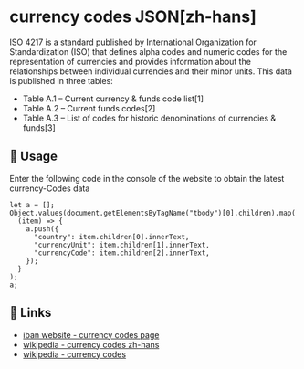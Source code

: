 # currency codes JSON[zh-hans]

ISO 4217 is a standard published by International Organization for Standardization (ISO) that defines alpha codes and numeric codes for the representation of currencies and provides information about the relationships between individual currencies and their minor units. This data is published in three tables:

- Table A.1 – Current currency & funds code list[1]
- Table A.2 – Current funds codes[2]
- Table A.3 – List of codes for historic denominations of currencies & funds[3]



## 🔨 Usage
Enter the following code in the console of the website to obtain the latest currency-Codes data

```
let a = [];
Object.values(document.getElementsByTagName("tbody")[0].children).map(
  (item) => {
    a.push({
      "country": item.children[0].innerText,
      "currencyUnit": item.children[1].innerText,
      "currencyCode": item.children[2].innerText,
    });
  }
);
a;
```

## 🔗 Links

- [iban website - currency codes page](https://www.iban.hk/currency-codes)
- [wikipedia - currency codes zh-hans](https://zh.m.wikipedia.org/zh-hans/ISO_4217)
- [wikipedia - currency codes](https://en.wikipedia.org/wiki/ISO_4217)
